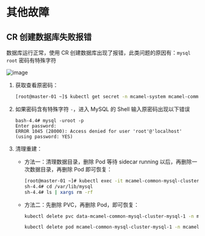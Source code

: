# 其他故障

## CR 创建数据库失败报错

数据库运行正常，使用 CR 创建数据库出现了报错，此类问题的原因有：`mysql root` 密码有特殊字符

![image](https://docs.daocloud.io/daocloud-docs-images/docs/middleware/mysql/images/faq-mysql-2.png)

1. 获取查看原密码：

    ```bash
    [root@master-01 ~]$ kubectl get secret -n mcamel-system mcamel-common-mysql-cluster-secret -o=jsonpath='{.data.ROOT_PASSWORD}' | base64 -d
    ```

2. 如果密码含有特殊字符 `-`，进入 MySQL 的 Shell 输入原密码出现以下错误

    ```console
    bash-4.4# mysql -uroot -p
    Enter password:
    ERROR 1045 (28000): Access denied for user 'root'@'localhost' (using password: YES)
    ```

3. 清理重建：

    - 方法一：清理数据目录，删除 Pod 等待 sidecar running 以后，再删除一次数据目录，再删除 Pod 即可恢复：

        ```bash
        [root@master-01 ~]# kubectl exec -it mcamel-common-mysql-cluster-mysql-1 -n mcamel-system -c sidecar -- /bin/sh
        sh-4.4# cd /var/lib/mysql
        sh-4.4# ls | xargs rm -rf
        ```

    - 方法二：先删除 PVC，再删除 Pod，即可恢复：

        ```bash
        kubectl delete pvc data-mcamel-common-mysql-cluster-mysql-1 -n mcamel-system
        ```

        ```bash
        kubectl delete pod mcamel-common-mysql-cluster-mysql-1 -n mcamel-system
        ```

